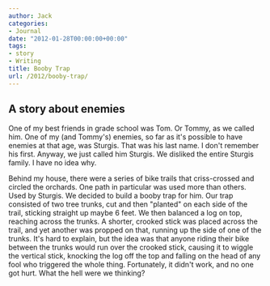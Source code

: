 ```yaml
---
author: Jack
categories:
- Journal
date: "2012-01-28T00:00:00+00:00"
tags:
- story
- Writing
title: Booby Trap
url: /2012/booby-trap/
---
```


## A story about enemies</span> 
          
One of my best friends in grade school was Tom. Or Tommy, as we called him. One of my (and Tommy's) enemies, so far as it's possible to have enemies at that age, was Sturgis. That was his last name. I don't remember his first. Anyway, we just called him Sturgis. We disliked the entire Sturgis family. I have no idea why.

Behind my house, there were a series of bike trails that criss-crossed and circled the orchards. One path in particular was used more than others. Used by Sturgis. We decided to build a booby trap for him. Our trap consisted of two tree trunks, cut and then "planted" on each side of the trail, sticking straight up maybe 6 feet. We then balanced a log on top, reaching across the trunks. A shorter, crooked stick was placed across the trail, and yet another was propped on that, running up the side of one of the trunks. It's hard to explain, but the idea was that anyone riding their bike between the trunks would run over the crooked stick, causing it to wiggle the vertical stick, knocking the log off the top and falling on the head of any fool who triggered the whole thing. Fortunately, it didn't work, and no one got hurt. What the hell were we thinking?
